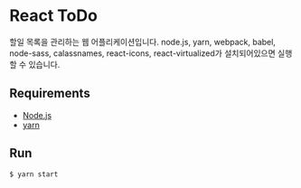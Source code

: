 # React ToDo
할일 목록을 관리하는 웹 어플리케이션입니다. node.js, yarn, webpack, babel, node-sass, calassnames, react-icons, react-virtualized가 설치되어있으면 실행할 수 있습니다.

## Requirements
- [Node.js](https://nodejs.org/ko/download/)
- [yarn](https://yarnpkg.com/getting-started/install)

## Run
```
$ yarn start
```
